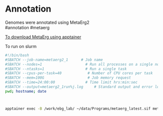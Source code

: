 # Annotation

Genomes were annotated using MetaErg2  
#annotation #metaerg

[To download MetaErg using apptainer](https://github.com/vmkhot/Metagenome-workflows/blob/main/Illumina-Short-Reads/Annotation.md#metaerg-20)

To run on slurm

```bash
#!/bin/bash
#SBATCH --job-name=metaerg2_1      # Job name
#SBATCH --nodes=1                    # Run all processes on a single node
#SBATCH --ntasks=1                   # Run a single task
#SBATCH --cpus-per-task=40            # Number of CPU cores per task
#SBATCH --mem=100G                    # Job memory request
#SBATCH --time=24:00:00              # Time limit hrs:min:sec
#SBATCH --output=metaerg2_1run%j.log     # Standard output and error log
pwd; hostname; date



apptainer exec -B /work/ebg_lab/ ~/data/Programs/metaerg_latest.sif metaerg --database_dir /work/ebg_lab/referenceDatabases/metaerg_database/ --path_to_signalp /work/ebg_lab/referenceDatabases/metaerg_database/ --path_to_tmhmm /work/ebg_lab/referenceDatabases/metaerg_database/ --contig_file ../genomes2run/genomes_1 --rename_contigs --cpus 40 --file_extension .fna --force antismash --force aragorn --output_dir ./genomes_1_output
```
